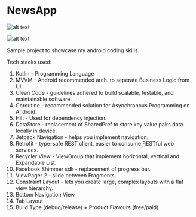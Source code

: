 # NewsApp
![alt text](https://miro.medium.com/v2/resize:fit:1400/1*BqFy9rd2_hCtOeHgUY72gg.png)

![alt text](https://blog.cleancoder.com/uncle-bob/images/2012-08-13-the-clean-architecture/CleanArchitecture.jpg)

Sample project to showcase my android coding skills.

Tech stacks used:
1. Kotlin - Programming Language
2. MVVM - Android recommended arch. to seperate Business Logic from UI.
3. Clean Code - guidelines adhered to build scalable, testable, and maintainable software.
4. Coroutine - recommended solution for Asynchronous Programming on Android.
5. Hilt - Used for dependency injection.
6. DataStore - replacement of SharedPref to store key value pairs data locally in device.
7. Jetpack Navigation - helps you implement navigation.
8. Retrofit - type-safe REST client, easier to consume RESTful web services.
9. Recycler View - ViewGroup that implement horizontal, vertical and Expandable List.
10. Facebook Shimmer sdk - replacement of progress bar.
11. ViewPager 2 - slide between Fragments.
12. Constraint Layout - lets you create large, complex layouts with a flat view hierarchy.
13. Bottom Navigation View
14. Tab Layout
15. Build Type (debug/release) + Product Flavours (free/paid)
